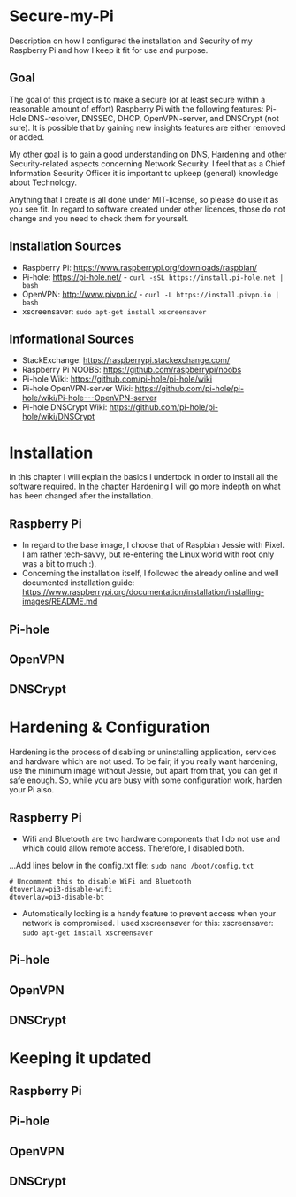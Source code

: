 # Secure-my-Pi
Description on how I configured the installation and Security of my Raspberry Pi and how I keep it fit for use and purpose.

## Goal
The goal of this project is to make a secure (or at least secure within a reasonable amount of effort) Raspberry Pi with the following features: Pi-Hole DNS-resolver, DNSSEC, DHCP, OpenVPN-server, and DNSCrypt (not sure). It is possible that by gaining new insights features are either removed or added.

My other goal is to gain a good understanding on DNS, Hardening and other Security-related aspects concerning Network Security. I feel that as a Chief Information Security Officer it is important to upkeep (general) knowledge about Technology.

Anything that I create is all done under MIT-license, so please do use it as you see fit. In regard to software created under other licences, those do not change and you need to check them for yourself.

## Installation Sources
- Raspberry Pi: https://www.raspberrypi.org/downloads/raspbian/
- Pi-hole: https://pi-hole.net/ - `curl -sSL https://install.pi-hole.net | bash`
- OpenVPN: http://www.pivpn.io/ - `curl -L https://install.pivpn.io | bash`
- xscreensaver: `sudo apt-get install xscreensaver`

## Informational Sources
- StackExchange: https://raspberrypi.stackexchange.com/
- Raspberry Pi NOOBS: https://github.com/raspberrypi/noobs
- Pi-hole Wiki: https://github.com/pi-hole/pi-hole/wiki
- Pi-hole OpenVPN-server Wiki: https://github.com/pi-hole/pi-hole/wiki/Pi-hole---OpenVPN-server
- Pi-hole DNSCrypt Wiki: https://github.com/pi-hole/pi-hole/wiki/DNSCrypt

# Installation
In this chapter I will explain the basics I undertook in order to install all the software required. In the chapter Hardening I will go more indepth on what has been changed after the installation.

## Raspberry Pi
- In regard to the base image, I choose that of Raspbian Jessie with Pixel. I am rather tech-savvy, but re-entering the Linux world with root only was a bit to much :).
- Concerning the installation itself, I followed the already online and well documented installation guide: https://www.raspberrypi.org/documentation/installation/installing-images/README.md

## Pi-hole

## OpenVPN

## DNSCrypt

# Hardening & Configuration
Hardening is the process of disabling or uninstalling application, services and hardware which are not used. To be fair, if you really want hardening, use the minimum image without Jessie, but apart from that, you can get it safe enough. So, while you are busy with some configuration work, harden your Pi also.

## Raspberry Pi

- Wifi and Bluetooth are two hardware components that I do not use and which could allow remote access. Therefore, I disabled both.

...Add lines below in the config.txt file: `sudo nano /boot/config.txt`
```
# Uncomment this to disable WiFi and Bluetooth
dtoverlay=pi3-disable-wifi
dtoverlay=pi3-disable-bt
```
- Automatically locking is a handy feature to prevent access when your network is compromised. I used xscreensaver for this: xscreensaver: `sudo apt-get install xscreensaver`

## Pi-hole

## OpenVPN

## DNSCrypt

# Keeping it updated

## Raspberry Pi

## Pi-hole

## OpenVPN

## DNSCrypt
